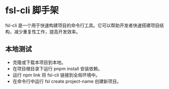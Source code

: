 # fsl-cli 脚手架

fsl-cli 是一个用于快速构建项目的命令行工具。它可以帮助开发者快速搭建项目结构，减少重复性工作，提高开发效率。

## 本地测试

- 克隆或下载本项目到本地。
- 在项目根目录下运行 pnpm install 安装依赖。
- 运行 npm link 将 fsl-cli 链接到全局环境中。
- 在命令行中运行 fsl create project-name 创建新项目。
